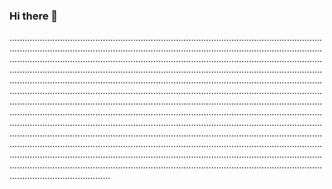 ### Hi there 👋

....................................................................................................................................................................................................................................................................................................................................................................................................................................................................................................................................................................................................................................................................................................................................................................................................................................................................................................................................................................................................................................................................................................................................................................................................................................................................................................................................................................................................................................................................................................................................................................................................................................................................................................................